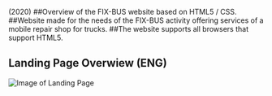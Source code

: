 
(2020)
##Overview of the FIX-BUS website based on HTML5 / CSS.
##Website made for the needs of the FIX-BUS activity offering services of a mobile repair shop for trucks.
##The website supports all browsers that support HTML5.

## Landing Page Overwiew (ENG)
![Image of Landing Page](https://i.imgur.com/V9fq0bE.png)


